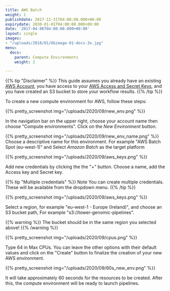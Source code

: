 ```yaml
---
title: AWS Batch
weight: 1
publishdate: 2017-12-31T04:00:00.000+00:00
expirydate: 2030-01-01T04:00:00.000+00:00
date: '2017-04-06T04:00:00.000+00:00'
layout: single
images:
- "/uploads/2018/01/OGimage-01-docs-3x.jpg"
menu:
  docs:
    parent: Compute Environments
    weight: 2

---
```

{{% tip "Disclaimer" %}}
This guide assumes you already have an existing [AWS Account](https://aws.amazon.com/), you have access to your [AWS Access and Secret Keys](https://docs.aws.amazon.com/general/latest/gr/aws-sec-cred-types.html), and you have created an S3 bucket to store your workflow results.
{{% /tip %}}

To create a new compute environment for AWS, follow these steps:

{{% pretty_screenshot img="/uploads/2020/09/new_env.png" %}}

In the navigation bar on the upper right, choose your account name then choose "Compute environments". Click on the *New Environment* button.

{{% pretty_screenshot img="/uploads/2020/09/new_env_name.png" %}}
Choose a descriptive name for this environment. For example "AWS Batch Spot (eu-west-1)" and Select *Amazon Batch* as the target platform

{{% pretty_screenshot img="/uploads/2020/09/aws_keys.png" %}}

Add new credentials by clicking the the "+" button. Choose a name, add the Access key and Secret key.

{{% tip "Multiple credentials" %}}
Note You can create multiple credentials. These will be available from the dropdown menu.
{{% /tip %}}

{{% pretty_screenshot img="/uploads/2020/09/aws_keys.png" %}}

Select a region, for example "eu-west-1 - Europe (Ireland)", and choose an S3 bucket path, For example "s3://tower-genomic-pipelines".

{{% warning %}}
The bucket should be in the same region you selected above!
{{% /warning %}}

{{% pretty_screenshot img="/uploads/2020/09/cpus.png" %}}

Type 64 in Max CPUs. You can leave the other options with their default values and click on the "Create" button to finalize the creation of your new AWS environment.

{{% pretty_screenshot img="/uploads/2020/09/60s_new_env.png" %}}

It will take approximately 60 seconds for the resources to be created. After this, the compute environment will be ready to launch pipelines.
